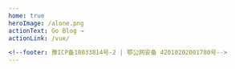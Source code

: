 ```yaml
---
home: true
heroImage: /alone.png
actionText: Go Blog →
actionLink: /vue/

<!--footer: 豫ICP备18033814号-2 | 鄂公网安备 42010202001780号-->
---
```



